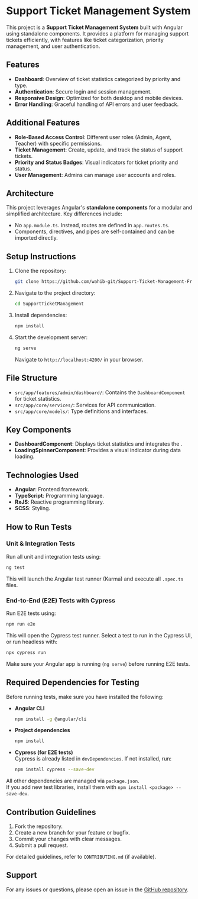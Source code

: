 # Support Ticket Management System

This project is a **Support Ticket Management System** built with Angular using standalone components. It provides a platform for managing support tickets efficiently, with features like ticket categorization, priority management, and user authentication.

## Features

- **Dashboard**: Overview of ticket statistics categorized by priority and type.
- **Authentication**: Secure login and session management.
- **Responsive Design**: Optimized for both desktop and mobile devices.
- **Error Handling**: Graceful handling of API errors and user feedback.

## Additional Features

- **Role-Based Access Control**: Different user roles (Admin, Agent, Teacher) with specific permissions.
- **Ticket Management**: Create, update, and track the status of support tickets.
- **Priority and Status Badges**: Visual indicators for ticket priority and status.
- **User Management**: Admins can manage user accounts and roles.

## Architecture

This project leverages Angular's **standalone components** for a modular and simplified architecture. Key differences include:

- No `app.module.ts`. Instead, routes are defined in `app.routes.ts`.
- Components, directives, and pipes are self-contained and can be imported directly.

## Setup Instructions

1. Clone the repository:
   ```bash
   git clone https://github.com/wahib-git/Support-Ticket-Management-Frontend.git
   ```
2. Navigate to the project directory:
   ```bash
   cd SupportTicketManagement
   ```
3. Install dependencies:
   ```bash
   npm install
   ```
4. Start the development server:
   ```bash
   ng serve
   ```
   Navigate to `http://localhost:4200/` in your browser.

## File Structure

- `src/app/features/admin/dashboard/`: Contains the `DashboardComponent` for ticket statistics.
- `src/app/core/services/`: Services for API communication.
- `src/app/core/models/`: Type definitions and interfaces.

## Key Components

- **DashboardComponent**: Displays ticket statistics and integrates the .
- **LoadingSpinnerComponent**: Provides a visual indicator during data loading.

## Technologies Used

- **Angular**: Frontend framework.
- **TypeScript**: Programming language.
- **RxJS**: Reactive programming library.
- **SCSS**: Styling.

## How to Run Tests

### Unit & Integration Tests

Run all unit and integration tests using:

```bash
ng test
```

This will launch the Angular test runner (Karma) and execute all `.spec.ts` files.

### End-to-End (E2E) Tests with Cypress

Run E2E tests using:

```bash
npm run e2e
```

This will open the Cypress test runner. Select a test to run in the Cypress UI, or run headless with:

```bash
npx cypress run
```

Make sure your Angular app is running (`ng serve`) before running E2E tests.

## Required Dependencies for Testing

Before running tests, make sure you have installed the following:

- **Angular CLI**
  ```bash
  npm install -g @angular/cli
  ```
- **Project dependencies**
  ```bash
  npm install
  ```
- **Cypress (for E2E tests)**  
  Cypress is already listed in `devDependencies`. If not installed, run:
  ```bash
  npm install cypress --save-dev
  ```

All other dependencies are managed via `package.json`.  
If you add new test libraries, install them with `npm install <package> --save-dev`.

## Contribution Guidelines

1. Fork the repository.
2. Create a new branch for your feature or bugfix.
3. Commit your changes with clear messages.
4. Submit a pull request.

For detailed guidelines, refer to `CONTRIBUTING.md` (if available).

## Support

For any issues or questions, please open an issue in the [GitHub repository](https://github.com/wahib-git/Support-Ticket-Management-Frontend/issues).
